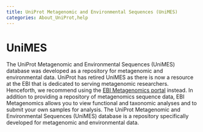 ```yaml
---
title: UniProt Metagenomic and Environmental Sequences (UniMES)
categories: About_UniProt,help
---
```


# UniMES

The UniProt Metagenomic and Environmental Sequences (UniMES) database was developed as a repository for metagenomic and environmental data. UniProt has retired UniMES as there is now a resource at the EBI that is dedicated to serving metagenomic researchers. Henceforth, we recommend using the [EBI Metagenomics portal](https://www.ebi.ac.uk/metagenomics/) instead. In addition to providing a repository of metagenomics sequence data, EBI Metagenomics allows you to view functional and taxonomic analyses and to submit your own samples for analysis. The UniProt Metagenomic and Environmental Sequences (UniMES) database is a repository specifically developed for metagenomic and environmental data.
